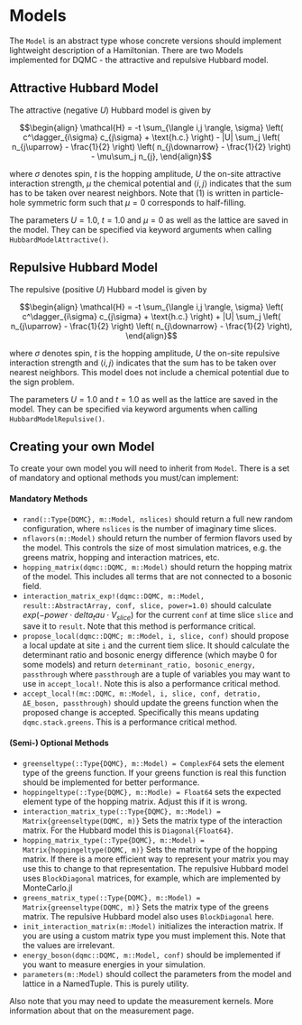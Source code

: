 # Models

The `Model` is an abstract type whose concrete versions should implement lightweight description of a Hamiltonian. There are two Models implemented for DQMC - the attractive and repulsive Hubbard model.

## Attractive Hubbard Model

The attractive (negative $U$) Hubbard model is given by

```math
\begin{align}
    \mathcal{H} = -t \sum_{\langle i,j \rangle, \sigma} \left( c^\dagger_{i\sigma} c_{j\sigma} + \text{h.c.} \right) - |U| \sum_j \left( n_{j\uparrow} - \frac{1}{2} \right) \left( n_{j\downarrow} - \frac{1}{2} \right) - \mu\sum_j n_{j},
\end{align}
```

where $\sigma$ denotes spin, $t$ is the hopping amplitude, $U$ the on-site attractive interaction strength, $\mu$ the chemical potential and $\langle i, j \rangle$ indicates that the sum has to be taken over nearest neighbors. Note that (1) is written in particle-hole symmetric form such that $\mu = 0$ corresponds to half-filling.

The parameters $U = 1.0$, $t = 1.0$ and $\mu = 0$ as well as the lattice are saved in the model. They can be specified via keyword arguments when calling `HubbardModelAttractive()`.

## Repulsive Hubbard Model

The repulsive (positive $U$) Hubbard model is given by

```math
\begin{align}
    \mathcal{H} = -t \sum_{\langle i,j \rangle, \sigma} \left( c^\dagger_{i\sigma} c_{j\sigma} + \text{h.c.} \right) + |U| \sum_j \left( n_{j\uparrow} - \frac{1}{2} \right) \left( n_{j\downarrow} - \frac{1}{2} \right),
\end{align}
```

where $\sigma$ denotes spin, $t$ is the hopping amplitude, $U$ the on-site repulsive interaction strength and $\langle i, j \rangle$ indicates that the sum has to be taken over nearest neighbors. This model does not include a chemical potential due to the sign problem.

The parameters $U = 1.0$ and $t = 1.0$ as well as the lattice are saved in the model. They can be specified via keyword arguments when calling `HubbardModelRepulsive()`.

## Creating your own Model

To create your own model you will need to inherit from `Model`. There is a set of mandatory and optional methods you must/can implement:

#### Mandatory Methods

* `rand(::Type{DQMC}, m::Model, nslices)` should return a full new random configuration, where `nslices` is the number of imaginary time slices.
* `nflavors(m::Model)` should return the number of fermion flavors used by the model. This controls the size of most simulation matrices, e.g. the greens matrix, hopping and interaction matrices, etc.
* `hopping_matrix(dqmc::DQMC, m::Model)` should return the hopping matrix of the model. This includes all terms that are not connected to a bosonic field.
* `interaction_matrix_exp!(dqmc::DQMC, m::Model, result::AbstractArray, conf, slice, power=1.0)` should calculate $exp(- power \cdot delta_tau \cdot V_{slice})$ for the current `conf` at time slice `slice` and save it to `result`. Note that this method is performance critical.
* `propose_local(dqmc::DQMC; m::Model, i, slice, conf)` should propose a local update at site `i` and the current tiem slice. It should calculate the determinant ratio and bosonic energy difference (which maybe 0 for some models) and return `determinant_ratio, bosonic_energy, passthrough` where `passthrough` are a tuple of variables you may want to use in `accept_local!`. Note this is also a performance critical method.
* `accept_local!(mc::DQMC, m::Model, i, slice, conf, detratio, ΔE_boson, passthrough)` should update the greens function when the proposed change is accepted. Specifically this means updating `dqmc.stack.greens`. This is a performance critical method.

#### (Semi-) Optional Methods

* `greenseltype(::Type{DQMC}, m::Model) = ComplexF64` sets the element type of the greens function. If your greens function is real this function should be implemented for better performance.
* `hoppingeltype(::Type{DQMC}, m::Modle) = Float64` sets the expected element type of the hopping matrix. Adjust this if it is wrong.
* `interaction_matrix_type(::Type{DQMC}, m::Model) = Matrix{greenseltype(DQMC, m)}` Sets the matrix type of the interaction matrix. For the Hubbard model this is `Diagonal{Float64}`.
* `hopping_matrix_type(::Type{DQMC}, m::Model) = Matrix{hoppingeltype(DQMC, m)}` Sets the matrix type of the hopping matrix. If there is a more efficient way to represent your matrix you may use this to change to that representation. The repulsive Hubbard model uses `BlockDiagonal` matrices, for example, which are implemented by MonteCarlo.jl
* `greens_matrix_type(::Type{DQMC}, m::Model) = Matrix{greenseltype(DQMC, m)}` Sets the matrix type of the greens matrix. The repulsive Hubbard model also uses `BlockDiagonal` here.
* `init_interaction_matrix(m::Model)` initializes the interaction matrix. If you are using a custom matrix type you must implement this. Note that the values are irrelevant.
* `energy_boson(dqmc::DQMC, m::Model, conf)` should be implemented if you want to measure energies in your simulation.
* `parameters(m::Model)` should collect the parameters from the model and lattice in a NamedTuple. This is purely utility.

Also note that you may need to update the measurement kernels. More information about that on the measurement page.